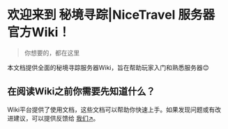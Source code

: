 # 欢迎来到 **秘境寻踪|NiceTravel** 服务器官方Wiki！
> 你想要的，都在这里

本文档提供全面的秘境寻踪服务器Wiki，旨在帮助玩家入门和熟悉服务器😊



## 在阅读Wiki之前你需要先知道什么？

Wiki平台提供了使用文档，这些文档可以帮助你快速上手。如果发现问题或有改进建议，可以提供反馈给 [我们↗](./aboutus.md)。


